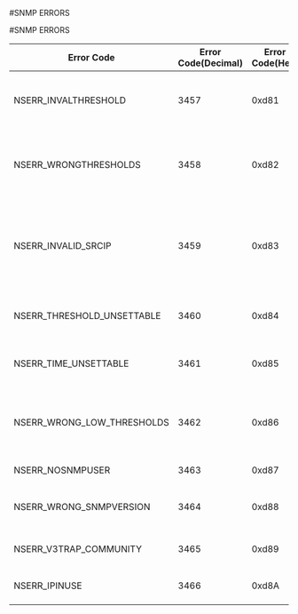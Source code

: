 #SNMP ERRORS

#SNMP ERRORS



<table><thead><tr><th>Error Code</th><th>Error Code(Decimal)</th><th>Error Code(Hex)</th><th>Error Message</th></tr></thead><tbody><tr><td>NSERR_INVALTHRESHOLD</td><td>3457</td><td>0xd81</td><td>Threshold value for this alarm is a percentage (1 - 100)</td><tr><tr><td>NSERR_WRONGTHRESHOLDS</td><td>3458</td><td>0xd82</td><td>Normal threshold must be lower than alarm threshold</td><tr><tr><td>NSERR_INVALID_SRCIP</td><td>3459</td><td>0xd83</td><td>Valid source IP: NSIP, SNIP, MIP. In cluster setup, valid source IP: NSIP, CLIP, Striped SNIP</td><tr><tr><td>NSERR_THRESHOLD_UNSETTABLE</td><td>3460</td><td>0xd84</td><td>Threshold value cannot be set/unset for this alarm</td><tr><tr><td>NSERR_TIME_UNSETTABLE</td><td>3461</td><td>0xd85</td><td>Time interval cannot be set/unset for this alarm</td><tr><tr><td>NSERR_WRONG_LOW_THRESHOLDS</td><td>3462</td><td>0xd86</td><td>Normal threshold must be higher than alarm threshold</td><tr><tr><td>NSERR_NOSNMPUSER</td><td>3463</td><td>0xd87</td><td>SNMP user doesnt exist</td><tr><tr><td>NSERR_WRONG_SNMPVERSION</td><td>3464</td><td>0xd88</td><td>Bind command allowed only for V3 traps</td><tr><tr><td>NSERR_V3TRAP_COMMUNITY</td><td>3465</td><td>0xd89</td><td>V3 traps cannot have community</td><tr><tr><td>NSERR_IPINUSE</td><td>3466</td><td>0xd8A</td><td>IP is used in SNMP trap configuration</td><tr></tbody></table>
